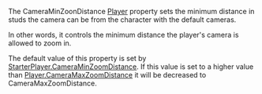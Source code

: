 The CameraMinZoonDistance [Player](https://create.roblox.com/docs/reference/engine/classes/Player) property sets the minimum distance in
studs the camera can be from the character with the default cameras.

In other words, it controls the minimum distance the player's camera is
allowed to zoom in.

The default value of this property is set by
[StarterPlayer.CameraMinZoomDistance](https://create.roblox.com/docs/reference/engine/classes/StarterPlayer#CameraMinZoomDistance). If this value is set to a higher
value than [Player.CameraMaxZoomDistance](https://create.roblox.com/docs/reference/engine/classes/Player#CameraMaxZoomDistance) it will be decreased to
CameraMaxZoomDistance.